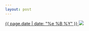```yaml
---
layout: post
---
```


<p>
  <a href="/185">
    <time>{{ page.date | date: "%e %B %Y" }}</time>
    <img src="https://s3.amazonaws.com/life.aaronjgreenberg.com/185.jpg">
  </a>
  
</p>
